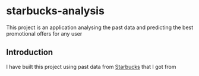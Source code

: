 # starbucks-analysis
This project is an application analysing the past data and predicting the best promotional offers for any user

## Introduction
I have built this project using past data from [Starbucks](https://www.starbucks.com) that I got from 

